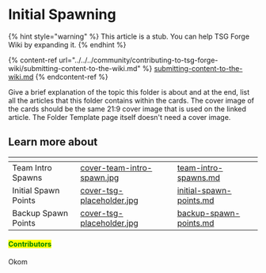 # Initial Spawning

{% hint style="warning" %}
This article is a stub. You can help TSG Forge Wiki by expanding it.
{% endhint %}

{% content-ref url="../../../community/contributing-to-tsg-forge-wiki/submitting-content-to-the-wiki.md" %}
[submitting-content-to-the-wiki.md](../../../community/contributing-to-tsg-forge-wiki/submitting-content-to-the-wiki.md)
{% endcontent-ref %}



Give a brief explanation of the topic this folder is about and at the end, list all the articles that this folder contains within the cards. The cover image of the cards should be the same 21:9 cover image that is used on the linked article. The Folder Template page itself doesn't need a cover image.



## Learn more about

<table data-view="cards"><thead><tr><th></th><th data-hidden data-card-cover data-type="files"></th><th data-hidden data-card-target data-type="content-ref"></th></tr></thead><tbody><tr><td>Team Intro Spawns</td><td><a href="../../../.gitbook/assets/cover-team-intro-spawn.jpg">cover-team-intro-spawn.jpg</a></td><td><a href="team-intro-spawns.md">team-intro-spawns.md</a></td></tr><tr><td>Initial Spawn Points</td><td><a href="../../../.gitbook/assets/cover-tsg-placeholder.jpg">cover-tsg-placeholder.jpg</a></td><td><a href="initial-spawn-points.md">initial-spawn-points.md</a></td></tr><tr><td>Backup Spawn Points</td><td><a href="../../../.gitbook/assets/cover-tsg-placeholder.jpg">cover-tsg-placeholder.jpg</a></td><td><a href="backup-spawn-points.md">backup-spawn-points.md</a></td></tr></tbody></table>



#### <mark style="color:green;">Contributors</mark>

Okom
